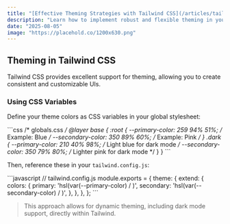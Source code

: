 ```yaml
---
title: "[Effective Theming Strategies with Tailwind CSS](/articles/tailwind-theming-strategies)"
description: "Learn how to implement robust and flexible theming in your Tailwind CSS projects using CSS variables and plugins."
date: "2025-08-05"
image: "https://placehold.co/1200x630.png"
---
```


## Theming in Tailwind CSS

Tailwind CSS provides excellent support for theming, allowing you to create consistent and customizable UIs.

### Using CSS Variables

Define your theme colors as CSS variables in your global stylesheet:

\`\`\`css
/* globals.css */
@layer base {
  :root {
    --primary-color: 259 94% 51%; /* Example: Blue */
    --secondary-color: 350 89% 60%; /* Example: Pink */
  }
  .dark {
    --primary-color: 210 40% 98%; /* Light blue for dark mode */
    --secondary-color: 350 79% 80%; /* Lighter pink for dark mode */
  }
}
\`\`\`

Then, reference these in your `tailwind.config.js`:

\`\`\`javascript
// tailwind.config.js
module.exports = {
  theme: {
    extend: {
      colors: {
        primary: 'hsl(var(--primary-color) / <alpha-value>)',
        secondary: 'hsl(var(--secondary-color) / <alpha-value>)',
      },
    },
  },
};
\`\`\`

> This approach allows for dynamic theming, including dark mode support, directly within Tailwind.
